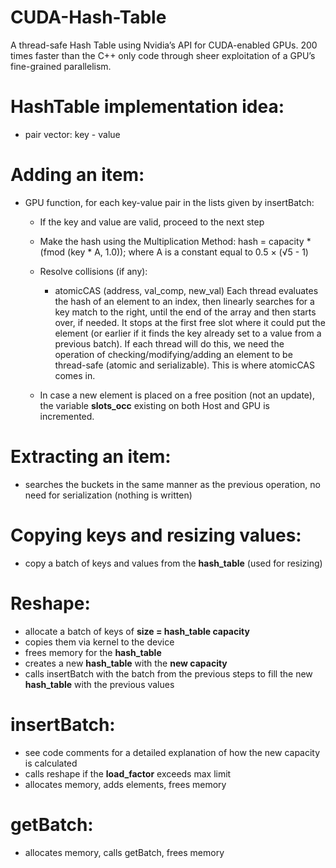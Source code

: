 # CUDA-Hash-Table
A thread-safe Hash Table using Nvidia’s API for CUDA-enabled GPUs. 200 times faster than the C++ only code through sheer exploitation of a GPU’s fine-grained parallelism.

# HashTable implementation idea:
- pair vector: key - value

# Adding an item:
- GPU function, for each key-value pair in the lists given by insertBatch:
  * If the key and value are valid, proceed to the next step
  
  * Make the hash using the Multiplication Method: hash = capacity * (fmod (key * A, 1.0));
    where A is a constant equal to 0.5 × (√5 - 1)
    
  * Resolve collisions (if any):
    - atomicCAS (address, val_comp, new_val)
    Each thread evaluates the hash of an element to an index, then linearly searches for a key match to the right, until the end of the array and then
    starts over, if needed. It stops at the first free slot where it could put the element (or earlier if it finds the key already set to a value from a previous batch). 
    If each thread will do this, we need the operation of checking/modifying/adding an element to be thread-safe (atomic and serializable). This is where atomicCAS comes in.
    
  * In case a new element is placed on a free position (not an update), the variable **slots_occ**
  existing on both Host and GPU is incremented.
 
# Extracting an item:
- searches the buckets in the same manner as the previous operation, no need for serialization (nothing is written)

# Copying keys and resizing values:
- copy a batch of keys and values from the **hash_table** (used for resizing)

# Reshape:
- allocate a batch of keys of **size = hash_table capacity**
- copies them via kernel to the device
- frees memory for the **hash_table**
- creates a new **hash_table** with the **new capacity**
- calls insertBatch with the batch from the previous steps to fill the new **hash_table** with the previous values

# insertBatch:
- see code comments for a detailed explanation of how the new capacity is calculated
- calls reshape if the **load_factor** exceeds max limit
- allocates memory, adds elements, frees memory

# getBatch:
- allocates memory, calls getBatch, frees memory

